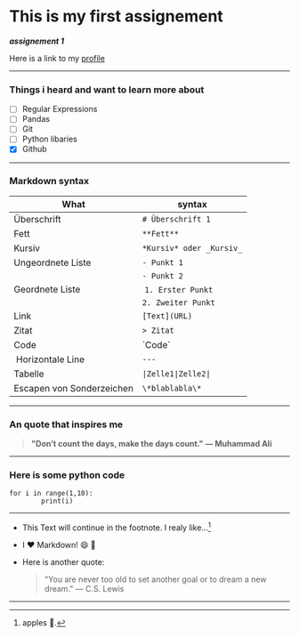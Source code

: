 # This is my first assignement

_**assignement 1**_

Here is a link to my [profile](https://github.com/Bengeb19)

---

### Things i heard and want to learn more about 
- [ ] Regular Expressions
- [ ] Pandas
- [ ] Git
- [ ] Python libaries
- [x] Github

---

### Markdown syntax
| What          | syntax        |
|---------------|---------------|
| Überschrift       | `# Überschrift 1`       |
| Fett       | `**Fett**`       |
| Kursiv | `*Kursiv* oder _Kursiv_`|
| Ungeordnete Liste | `- Punkt 1` |
|                   |  `- Punkt 2` |
| Geordnete Liste | `1. Erster Punkt`|
|                  | `2. Zweiter Punkt`|
| Link | `[Text](URL)`|
| Zitat | `> Zitat`|
| Code | \`Code\`|
| Horizontale Line | `---`|
| Tabelle | `\|Zelle1\|Zelle2\|`|
| Escapen von Sonderzeichen | `\*blablabla\*` |

---

### An quote that inspires me

> **"Don’t count the days, make the days count." — Muhammad Ali**

---

### Here is some python code

```
for i in range(1,10):
        print(i)
```

---

- This Text will continue in the footnote. I realy like...[^1]

- I :heart: Markdown! :smile: :rocket:

- Here is another quote: 
  > "You are never too old to set another goal or to dream a new dream." — C.S. Lewis

---

[^1]: apples :apple:.
